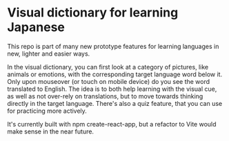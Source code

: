 # Visual dictionary for learning Japanese

This repo is part of many new prototype features for learning languages in new, lighter and easier ways.

In the visual dictionary, you can first look at a category of pictures, like animals or emotions, with the corresponding target language word below it. Only upon mouseover (or touch on mobile device) do you see the word translated to English. The idea is to both help learning with the visual cue, as well as not over-rely on translations, but to move towards thinking directly in the target language. There's also a quiz feature, that you can use for practicing more actively.

It's currently built with npm create-react-app, but a refactor to Vite would make sense in the near future.